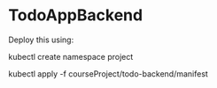 # TodoAppBackend

Deploy this using: 

kubectl create namespace project

kubectl apply -f courseProject/todo-backend/manifest